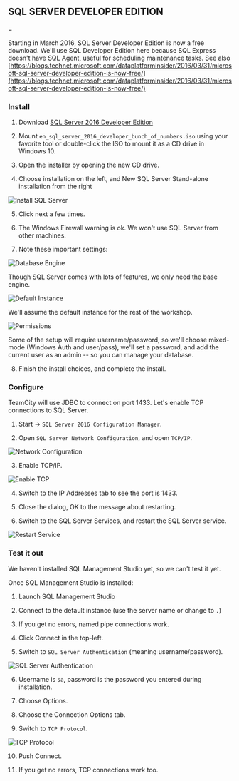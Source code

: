## SQL SERVER DEVELOPER EDITION
=

Starting in March 2016, SQL Server Developer Edition is now a free download.  We'll use SQL Developer Edition here because SQL Express doesn't have SQL Agent, useful for scheduling maintenance tasks.  See also [https://blogs.technet.microsoft.com/dataplatforminsider/2016/03/31/microsoft-sql-server-developer-edition-is-now-free/](https://blogs.technet.microsoft.com/dataplatforminsider/2016/03/31/microsoft-sql-server-developer-edition-is-now-free/)

### Install


1. Download [SQL Server 2016 Developer Edition](https://myprodscussu1.app.vssubscriptions.visualstudio.com/Downloads?q=SQL%20Server%202016%20Developer)

2. Mount `en_sql_server_2016_developer_bunch_of_numbers.iso` using your favorite tool or double-click the ISO to mount it as a CD drive in Windows 10.

3. Open the installer by opening the new CD drive.

4. Choose installation on the left, and New SQL Server Stand-alone installation from the right

![Install SQL Server](images/02-sql-server/1-installer.png)

5. Click next a few times.

6. The Windows Firewall warning is ok.  We won't use SQL Server from other machines.

7. Note these important settings:

![Database Engine](images/02-sql-server/2-install-engine.png)

Though SQL Server comes with lots of features, we only need the base engine.

![Default Instance](images/02-sql-server/3-default-instance.png)

We'll assume the default instance for the rest of the workshop.

![Permissions](images/02-sql-server/4-permissions.png)

Some of the setup will require username/password, so we'll choose mixed-mode (Windows Auth and user/pass), we'll set a password, and add the current user as an admin -- so you can manage your database.

8. Finish the install choices, and complete the install.


### Configure


TeamCity will use JDBC to connect on port 1433.  Let's enable TCP connections to SQL Server.

1. Start -> `SQL Server 2016 Configuration Manager`.

2. Open `SQL Server Network Configuration`, and open `TCP/IP`.

![Network Configuration](images/02-sql-server/5-configuration-manager.png)

3. Enable TCP/IP.

![Enable TCP](images/02-sql-server/6-enable-tcp.png)

4. Switch to the IP Addresses tab to see the port is 1433.

5. Close the dialog, OK to the message about restarting.

6. Switch to the SQL Server Services, and restart the SQL Server service.

![Restart Service](images/02-sql-server/7-restart-service.png)


### Test it out


We haven't installed SQL Management Studio yet, so we can't test it yet.

Once SQL Management Studio is installed:

1. Launch SQL Management Studio

2. Connect to the default instance (use the server name or change to `.`)

3. If you get no errors, named pipe connections work.

4. Click Connect in the top-left.

5. Switch to `SQL Server Authentication` (meaning username/password).

![SQL Server Authentication](images/02-sql-server/8-sql-authentication.png)

6. Username is `sa`, password is the password you entered during installation.

7. Choose Options.

8. Choose the Connection Options tab.

9. Switch to `TCP Protocol`.

![TCP Protocol](images/02-sql-server/9-tcp-protocol.png)

10. Push Connect.

11. If you get no errors, TCP connections work too.
